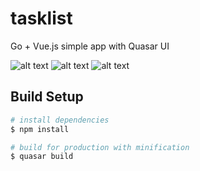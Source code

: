 # tasklist
Go + Vue.js simple app with Quasar UI

![alt text](https://user-images.githubusercontent.com/11619192/28069476-4bbdc422-6652-11e7-9eba-d26ea99653c6.png)
![alt text](https://user-images.githubusercontent.com/11619192/28069477-4bc22abc-6652-11e7-86a7-708c643e1b2a.png)
![alt text](https://user-images.githubusercontent.com/11619192/28069478-4bc62f7c-6652-11e7-9655-02613e9d9a85.png)

## Build Setup

``` bash 
# install dependencies
$ npm install

# build for production with minification
$ quasar build
```
